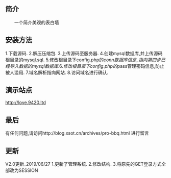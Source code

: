 ## 简介
  一个简介美观的表白墙
## 安装方法
1.下载源码.
2.解压压缩包.
3.上传源码至服务器.
4.创建mysql数据库,并上传源码根目录的mysql.sql.
5.修改根目录下config.php的$conn数据库信息,指向第四步已经导入数据的mysql数据库.
6.修改根目录下config.php的$pass管理密码信息,防止被人滥用.
7.域名解析指向网站.
8.访问域名进行确认.
## 演示站点
http://love.9420.ltd
## 最后
有任何问题,请访问http://blog.xsot.cn/archives/pro-bbq.html 进行留言
## 更新
V2.0更新_2019/06/27
1.更新了管理系统.
2.修改结构.
3.将原先的GET登录方式全部改为SESSION
